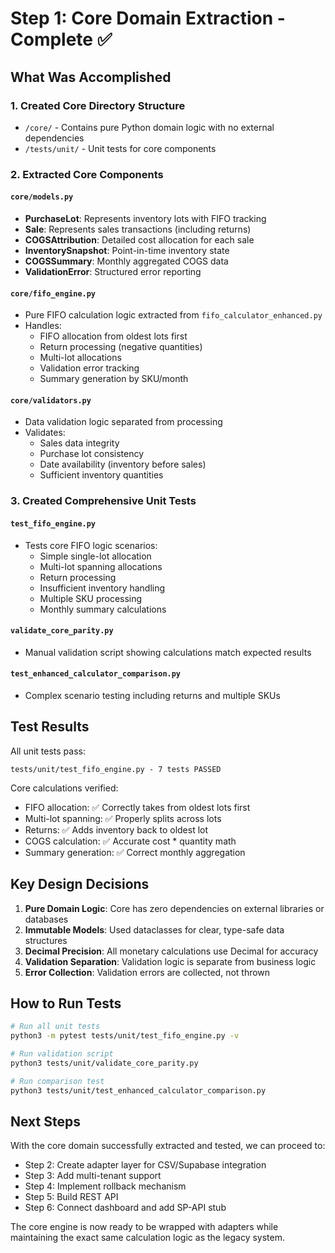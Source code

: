 # Step 1: Core Domain Extraction - Complete ✅

## What Was Accomplished

### 1. Created Core Directory Structure
- `/core/` - Contains pure Python domain logic with no external dependencies
- `/tests/unit/` - Unit tests for core components

### 2. Extracted Core Components

#### `core/models.py`
- **PurchaseLot**: Represents inventory lots with FIFO tracking
- **Sale**: Represents sales transactions (including returns)
- **COGSAttribution**: Detailed cost allocation for each sale
- **InventorySnapshot**: Point-in-time inventory state
- **COGSSummary**: Monthly aggregated COGS data
- **ValidationError**: Structured error reporting

#### `core/fifo_engine.py`
- Pure FIFO calculation logic extracted from `fifo_calculator_enhanced.py`
- Handles:
  - FIFO allocation from oldest lots first
  - Return processing (negative quantities)
  - Multi-lot allocations
  - Validation error tracking
  - Summary generation by SKU/month

#### `core/validators.py`
- Data validation logic separated from processing
- Validates:
  - Sales data integrity
  - Purchase lot consistency
  - Date availability (inventory before sales)
  - Sufficient inventory quantities

### 3. Created Comprehensive Unit Tests

#### `test_fifo_engine.py`
- Tests core FIFO logic scenarios:
  - Simple single-lot allocation
  - Multi-lot spanning allocations
  - Return processing
  - Insufficient inventory handling
  - Multiple SKU processing
  - Monthly summary calculations

#### `validate_core_parity.py`
- Manual validation script showing calculations match expected results

#### `test_enhanced_calculator_comparison.py`
- Complex scenario testing including returns and multiple SKUs

## Test Results

All unit tests pass:
```
tests/unit/test_fifo_engine.py - 7 tests PASSED
```

Core calculations verified:
- FIFO allocation: ✅ Correctly takes from oldest lots first
- Multi-lot spanning: ✅ Properly splits across lots
- Returns: ✅ Adds inventory back to oldest lot
- COGS calculation: ✅ Accurate cost * quantity math
- Summary generation: ✅ Correct monthly aggregation

## Key Design Decisions

1. **Pure Domain Logic**: Core has zero dependencies on external libraries or databases
2. **Immutable Models**: Used dataclasses for clear, type-safe data structures
3. **Decimal Precision**: All monetary calculations use Decimal for accuracy
4. **Validation Separation**: Validation logic is separate from business logic
5. **Error Collection**: Validation errors are collected, not thrown

## How to Run Tests

```bash
# Run all unit tests
python3 -m pytest tests/unit/test_fifo_engine.py -v

# Run validation script
python3 tests/unit/validate_core_parity.py

# Run comparison test
python3 tests/unit/test_enhanced_calculator_comparison.py
```

## Next Steps

With the core domain successfully extracted and tested, we can proceed to:
- Step 2: Create adapter layer for CSV/Supabase integration
- Step 3: Add multi-tenant support
- Step 4: Implement rollback mechanism
- Step 5: Build REST API
- Step 6: Connect dashboard and add SP-API stub

The core engine is now ready to be wrapped with adapters while maintaining the exact same calculation logic as the legacy system.
